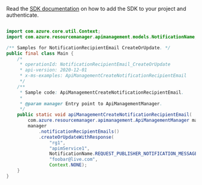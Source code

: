 Read the [SDK documentation](https://github.com/Azure/azure-sdk-for-java/blob/azure-resourcemanager-apimanagement_1.0.0-beta.2/sdk/apimanagement/azure-resourcemanager-apimanagement/README.md) on how to add the SDK to your project and authenticate.

```java

import com.azure.core.util.Context;
import com.azure.resourcemanager.apimanagement.models.NotificationName;

/** Samples for NotificationRecipientEmail CreateOrUpdate. */
public final class Main {
    /*
     * operationId: NotificationRecipientEmail_CreateOrUpdate
     * api-version: 2020-12-01
     * x-ms-examples: ApiManagementCreateNotificationRecipientEmail
     */
    /**
     * Sample code: ApiManagementCreateNotificationRecipientEmail.
     *
     * @param manager Entry point to ApiManagementManager.
     */
    public static void apiManagementCreateNotificationRecipientEmail(
        com.azure.resourcemanager.apimanagement.ApiManagementManager manager) {
        manager
            .notificationRecipientEmails()
            .createOrUpdateWithResponse(
                "rg1",
                "apimService1",
                NotificationName.REQUEST_PUBLISHER_NOTIFICATION_MESSAGE,
                "foobar@live.com",
                Context.NONE);
    }
}
```
